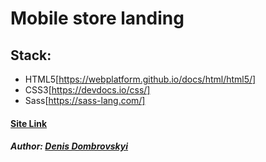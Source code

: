 # Mobile store landing
## Stack:
- HTML5[https://webplatform.github.io/docs/html/html5/]
- CSS3[https://devdocs.io/css/]
- Sass[https://sass-lang.com/]
#### [Site Link](https://mobile-superstore.netlify.app/)
##### Author: [Denis Dombrovskyi]()